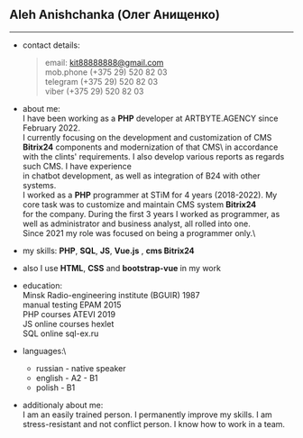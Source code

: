   Aleh Anishchanka (Олег Анищенко)
  -
  
***
*	contact details:

    >email:                <kit88888888@gmail.com>\
    >mob.phone             (+375 29) 520 82 03\
    >telegram              (+375 29) 520 82 03\
    >viber                 (+375 29) 520 82 03

* about me:\
I have been working as a **PHP** developer at ARTBYTE.AGENCY since February 2022.\
I currently focusing on the development and customization of CMS **Bitrix24** components and modernization of that CMS\ 
in accordance with the clints' requirements. I also develop various reports as regards such CMS. I have experience \
in chatbot development, as well as integration of B24 with other systems.\
I worked as a **PHP** programmer at STiM for 4 years (2018-2022). My core task was to customize and maintain CMS system **Bitrix24**\
for the company. During the first 3 years I worked as programmer, as well as administrator and business analyst, all rolled into one.\
Since 2021 my role was focused on being a programmer only.\

* my skills: **PHP**, **SQL**, **JS**, **Vue.js** , **cms Bitrix24**
* also I use **HTML**, **CSS** and **bootstrap-vue** in my work

* education:\
Minsk Radio-engineering institute (BGUIR) 1987 \
manual testing EPAM 2015\
PHP courses ATEVI 2019\
JS online courses hexlet\
SQL online sql-ex.ru 

* languages:\ 
    * russian - native speaker
    * english - A2 - B1
    * polish - B1

* additionaly about me:\
I am an easily trained person. I permanently improve my skills.
I am stress-resistant and not conflict person. I know how to work in a team.

